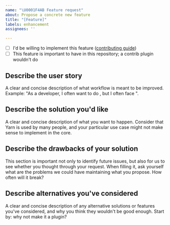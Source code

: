 ```yaml
---
name: "\U0001F4AB Feature request"
about: Propose a concrete new feature
title: "[Feature]"
labels: enhancement
assignees: ''

---
```


<!--
  Important: These issues are for **concrete and actionable proposals**. If you just have
  a general problem that you would like to brainstorm, open a Discussion instead. We want
  our GitHub issues to be a strict project backlog.
-->

- [ ] I'd be willing to implement this feature ([contributing guide](https://yarnpkg.com/advanced/contributing))
- [ ] This feature is important to have in this repository; a contrib plugin wouldn't do

## Describe the user story

A clear and concise description of what workflow is meant to be improved.
Example: "As a developer, I often want to do <something>, but I often face <problem>".

## Describe the solution you'd like

A clear and concise description of what you want to happen. Consider that Yarn is used
by many people, and your particular use case might not make sense to implement in the core.

## Describe the drawbacks of your solution

This section is important not only to identify future issues, but also for us to see whether
you thought through your request. When filling it, ask yourself what are the problems we could
have maintaining what you propose. How often will it break?

## Describe alternatives you've considered

A clear and concise description of any alternative solutions or features you've considered,
and why you think they wouldn't be good enough. Start by: why not make it a plugin?
